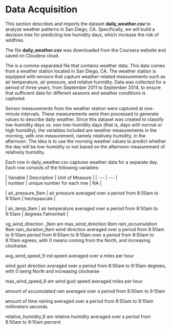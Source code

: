 # Data Acquisition

This section describes and imports the dataset **daily_weather.csv** to analyze weather patterns in San Diego, CA.  Specifically, we will build a decision tree for predicting low humidity days, which increase the risk of wildfires.

The file **daily_weather.csv** was downloaded from the Coursera website and saved on Cloudera cloud.

The  is a comma-separated file that contains weather data. This data comes from a weather station located in San Diego, CA. The weather station is equipped with sensors that capture weather-related measurements such as air temperature, air pressure, and relative humidity. Data was collected for a period of three years, from September 2011 to September 2014, to ensure that sufficient data for different seasons and weather conditions is captured.

Sensor measurements from the weather station were captured at one-minute intervals. These measurements were then processed to generate values to describe daily weather. Since this dataset was created to classify low-humidity days vs. non-low-humidity days (that is, days with normal or high humidity), the variables included are weather measurements in the morning, with one measurement, namely relatively humidity, in the afternoon. The idea is to use the morning weather values to predict whether the day will be low-humidity or not based on the afternoon measurement of relatively humidity.

Each row in daily_weather.csv captures weather data for a separate day. Each row consists of the following variables:

| Variable | Description | Unit of Measure |
| --- | --- |     
| number | unique number for each row | NA |
       
| air_pressure_9am | air pressure averaged over a period from 8:50am to 9:10am | hectopascals |
       
| air_temp_9am | air temperature averaged over a period from 8:50am to 9:10am | degrees Fahrenheit |




vg_wind_direction
_9am
am
max_wind_direction
_9am
rain_accumulation_
9am
rain_duration_9am
wind direction averaged over a
period from 8:50am to 9:10am
period from 8:50am to 9:10am
over a period from 8:50am to
9:10am
egrees, with 0 means
   coming from the North, and
 increasing clockwise
     
  avg_wind_speed_9
ind speed averaged over a
miles per hour
         
  wind gust direction averaged
  over a period from 8:50am to
 9:10am
degrees, with 0 being North
 and increasing clockwise
       
  max_wind_speed_9
  am
wind gust speed averaged
miles per hour
         
  amount of accumulated rain
  averaged over a period from
 8:50am to 9:10am
      
  amount of time raining
 averaged over a period from
 8:50am to 9:10am
millimeters
  seconds
       
  relative_humidity_9
  am
relative humidity averaged
over a period from 8:50am to
 9:10am
percent
     
